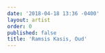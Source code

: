 ```yaml
---
date: '2018-04-18 13:36 -0400'
layout: artist
order: 0
published: false
title: 'Ramsis Kasis, Oud'
---
```


